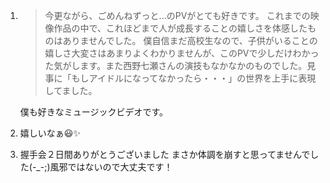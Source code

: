 1. > 今更ながら、ごめんねずっと...のPVがとても好きです。 これまでの映像作品の中で、これほどまで人が成長することの嬉しさを体感したものはありませんでした。 僕自信まだ高校生なので、子供がいることの嬉しさ大変さはあまりよくわかりませんが、このPVで少しだけわかった気がします。また西野七瀬さんの演技もなかなかのものでした。見事に「もしアイドルになってなかったら・・・」の世界を上手に表現してました。

   僕も好きなミュージックビデオです。

2. 嬉しいなぁ😃✨

3. 握手会２日間ありがとうございました まさか体調を崩すと思ってませんでした(-_-;)風邪ではないので大丈夫です！